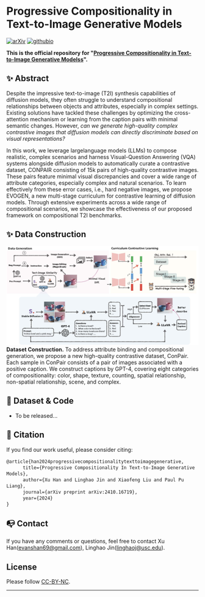 # Progressive Compositionality in Text-to-Image Generative Models

[![arXiv](https://img.shields.io/badge/arXiv-2406.04321-brightgreen.svg?style=flat-square)](https://arxiv.org/pdf/2410.16719)   [![githubio](https://img.shields.io/badge/GitHub.io-Project-blue?logo=Github&style=flat-square)](https://evansh666.github.io/EvoGen_Page/)

**This is the official repository for "[Progressive Compositionality in Text-to-Image Generative Modelss](https://evansh666.github.io/EvoGen_Page/)".**


## ✨ Abstract

Despite the impressive text-to-image (T2I) synthesis capabilities of diffusion models, they often struggle to understand compositional relationships between objects and attributes, especially in complex settings. Existing solutions have tackled these challenges by optimizing the cross-attention mechanism or learning from the caption pairs with minimal semantic changes. However, *can we generate high-quality complex contrastive images that diffusion models can directly discriminate based on visual representations?*

In this work, we leverage largelanguage models (LLMs) to compose realistic, complex scenarios and harness Visual-Question Answering (VQA) systems alongside diffusion models to automatically curate a contrastive dataset, CONPAIR consisting of 15k pairs of high-quality contrastive images. These pairs feature minimal visual discrepancies and cover a wide range of attribute categories, especially complex and natural scenarios. To learn effectively from these error cases, i.e., hard negative images, we propose EVOGEN, a new multi-stage curriculum for contrastive learning of diffusion models. Through extensive experiments across a wide range of compositional scenarios, we showcase the effectiveness of our proposed framework on compositional T2I benchmarks. 

## ✨ Data Construction

![data_pipeline](assets/images/data_pipeline.jpg)
**Dataset Construction.** To address attribute binding and compositional generation, we propose a new high-quality contrastive dataset, ConPair. Each sample in ConPair consists of a pair of images associated with a positive caption. We construct captions by GPT-4, covering eight categories of compositionality: color, shape, texture, counting, spatial relationship, non-spatial relationship, scene, and complex.

<!-- ## ✨ Method

<p align="center">
  <img src="https://github.com/ZeyueT/VidMuse/assets/126848881/25c54387-2136-4d61-956c-abf07146bea6" alt="method">
</p>

<p align="center"><strong>Overview of the EvoGen Framework.</strong></p>
 -->
<!-- ## 🛠️ Environment Setup

- Create Anaconda Environment:
  
  ```bash
  git clone https://github.com/evansh666/EvoGen.git
  cd EvoGen
  ```
  
  ```bash
  conda create -n EvoGen python=3.9
  conda activate EvoGen
  conda install pytorch==2.1.0 torchvision==0.16.0 torchaudio==2.1.0 pytorch-cuda=12.1 -c pytorch -c nvidia
  ```
- Install other requirements:
  
  ```bash
  pip install -r requirements.txt
  ``` -->

<!-- ## 🔮 Pretrained Weights

- Please download the pretrained Audio Compression checkpoint [compression_state_dict.bin](https://drive.google.com/file/d/1o1JznkelMiGizV5RhPIamsi5d5VBs4G_/view?usp=sharing) and VidMuse model checkpoint [state_dict.bin](https://drive.google.com/file/d/1RfVrg3d_UFKL2we8JaVqcnhK4P6TIe_9/view?usp=sharing), put them into the directory `'./model'`. (The VidMuse model is trained with our private dataset.)
  ```bash
  mkdir model
  mv compression_state_dict.bin ./model
  mv state_dict.bin ./model
  ```

## 🔥 Training

- Build data.jsonl file:
  
  ```bash
  python egs/V2M/build_data_jsonl.py
  ```
- Start training:
  
  ```bash
  bash train.sh
  ```
 -->

## 🧱 Dataset & Code

- To be released...


## 🚀 Citation

If you find our work useful, please consider citing:

```
@article{han2024progressivecompositionalitytexttoimagegenerative,
      title={Progressive Compositionality In Text-to-Image Generative Models}, 
      author={Xu Han and Linghao Jin and Xiaofeng Liu and Paul Pu Liang},
      journal={arXiv preprint arXiv:2410.16719},
      year={2024}
}
```

## 📭 Contact

If you have any comments or questions, feel free to contact Xu Han(evanshan69@gmail.com), Linghao Jin(linghaoj@usc.edu).

## License

Please follow [CC-BY-NC](./LICENSE).

<hr>
